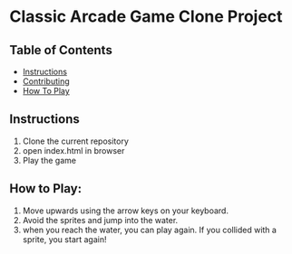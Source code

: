 # Classic Arcade Game Clone Project

## Table of Contents

- [Instructions](#instructions)
- [Contributing](#contributing)
- [How To Play](#how-to-play)

## Instructions

1. Clone the current repository
2. open index.html in browser
3. Play the game

## How to Play:

1. Move upwards using the arrow keys on your keyboard.
2. Avoid the sprites and jump into the water.
3. when you reach the water, you can play again. If you collided with a sprite, you start again!

